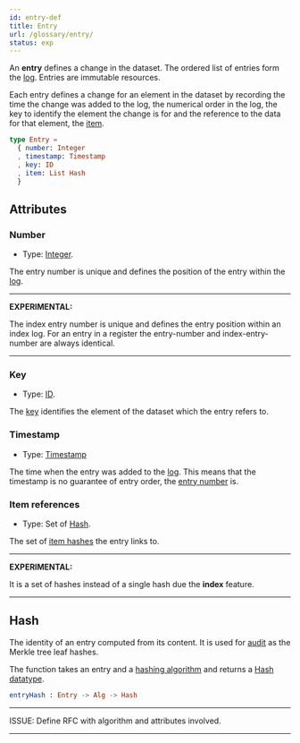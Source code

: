 ```yaml
---
id: entry-def
title: Entry
url: /glossary/entry/
status: exp
---
```


An **entry** defines a change in the dataset. The ordered list of entries form
the [log](/glossary/log/). Entries are immutable resources.

Each entry defines a change for an element in the dataset by recording the
time the change was added to the log, the numerical order in the log, the
key to identify the element the change is for and the reference to the data
for that element, the [item](/glossary/item/).

```elm
type Entry =
  { number: Integer
  , timestamp: Timestamp
  , key: ID
  , item: List Hash
  }
```

## Attributes

### Number

* Type: [Integer](/datatypes/integer/).

The entry number is unique and defines the position of the entry within the
[log](/glossary/log/).

***
**EXPERIMENTAL:**

The index entry number is unique and defines
the entry position within an index log. For an entry in a
register the entry-number and index-entry-number are always identical.
***

### Key

* Type: [ID](/key-def#constraints).

The [key](/glossary/key/) identifies the element of the dataset which the
entry refers to.

### Timestamp

* Type: [Timestamp](/datatypes/timestamp/)

The time when the entry was added to the [log](/glossary/log/). This means
that the timestamp is no guarantee of entry order, the [entry
number](#entry-number) is.


### Item references

* Type: Set of [Hash](/datatypes/hash/).

The set of [item hashes](/glossary/item#hash) the entry links to.

***
**EXPERIMENTAL:**

It is a set of hashes instead of a single hash due the **index** feature.
***


## Hash

The identity of an entry computed from its content. It is used for
[audit](/audit/) as the  Merkle tree leaf hashes.

The function takes an entry and a [hashing
algorithm](/glossary/hashing-algorithm/) and returns a [Hash
datatype](/datatypes/hash/).

```elm
entryHash : Entry -> Alg -> Hash
```

***
ISSUE: Define RFC with algorithm and attributes involved.
***
